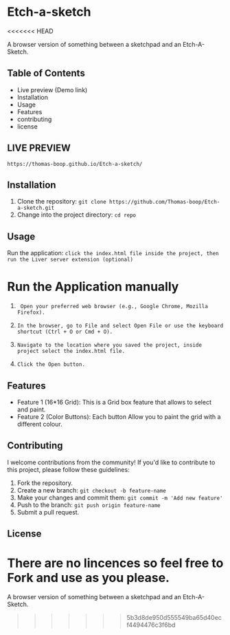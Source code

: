 # Etch-a-sketch

<<<<<<< HEAD

A browser version of something between a sketchpad and an Etch-A-Sketch.

## Table of Contents

- Live preview (Demo link)
- Installation
- Usage
- Features
- contributing
- license

## LIVE PREVIEW

`https://thomas-boop.github.io/Etch-a-sketch/`

## Installation

1. Clone the repository: `git clone https://github.com/Thomas-boop/Etch-a-sketch.git`
2. Change into the project directory: `cd repo`

## Usage

Run the application:
`click the index.html file inside the project, then run the Liver server extension (optional)`

# Run the Application manually

1. ` Open your preferred web browser (e.g., Google Chrome, Mozilla Firefox).`

2. `In the browser, go to File and select Open File or use the keyboard shortcut (Ctrl + O or Cmd + O).`

3. `Navigate to the location where you saved the project, inside project select the index.html file.`

4. `Click the Open button.`

## Features

- Feature 1 (16\*16 Grid): This is a Grid box feature that allows to select and paint.
- Feature 2 (Color Buttons): Each button Allow you to paint the grid with a different colour.

## Contributing

I welcome contributions from the community! If you'd like to contribute to this project, please follow these guidelines:

1. Fork the repository.
2. Create a new branch: `git checkout -b feature-name`
3. Make your changes and commit them: `git commit -m 'Add new feature'`
4. Push to the branch: `git push origin feature-name`
5. Submit a pull request.

## License

# There are no lincences so feel free to Fork and use as you please.

A browser version of something between a sketchpad and an Etch-A-Sketch.

> > > > > > > 5b3d8de950d555549ba65d40ecf4494476c3f6bd
